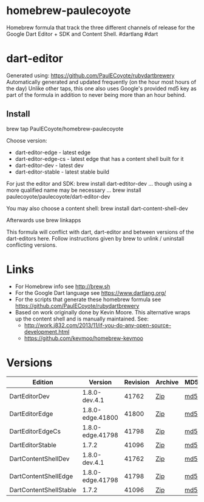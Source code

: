 homebrew-paulecoyote
====================

Homebrew formula that track the three different channels of release for the Google Dart Editor + SDK and Content Shell.  #dartlang #dart

dart-editor
===========

Generated using: https://github.com/PaulECoyote/rubydartbrewery
Automatically generated and updated frequently (on the hour most hours of the day)
Unlike other taps, this one also uses Google's provided md5 key as part of the formula in addition to never being more than an hour behind.

Install
-------
brew tap PaulECoyote/homebrew-paulecoyote

Choose version:
* dart-editor-edge - latest edge
* dart-editor-edge-cs - latest edge that has a content shell built for it
* dart-editor-dev - latest dev
* dart-editor-stable - latest stable build

For just the editor and SDK:
brew install dart-edtitor-dev
... though using a more qualified name may be necessary ...
brew install paulecoyote/paulecoyote/dart-editor-dev

You may also choose a content shell:
brew install dart-content-shell-dev

Afterwards use 
brew linkapps

This formula will conflict with dart, dart-editor and between versions of the dart-editors here.  Follow instructions given by brew to unlink / uninstall conflicting versions.

Links
=====
* For Homebrew info see http://brew.sh
* For the Google Dart language see https://www.dartlang.org/
* For the scripts that generate these homebrew formula see https://github.com/PaulECoyote/rubydartbrewery
* Based on work originally done by Kevin Moore. This alternative wraps up the content shell and is manually maintained.  See: 
    * http://work.j832.com/2013/11/if-you-do-any-open-source-development.html
    * https://github.com/kevmoo/homebrew-kevmoo

Versions
========
| Edition | Version | Revision | Archive | MD5 | Notes |
| ------- | ------- | -------- | ------- | --- | ----- |
| DartEditorDev | 1.8.0-dev.4.1 | 41762 | [Zip](https://storage.googleapis.com/dart-archive/channels/dev/release/41762/editor/darteditor-macos-x64.zip) | [md5](https://storage.googleapis.com/dart-archive/channels/dev/release/41762/editor/darteditor-macos-x64.zip.md5sum) | [Changes](https://storage.googleapis.com/dart-archive/channels/dev/release/latest/changelog.html) |
| DartEditorEdge | 1.8.0-edge.41800 | 41800 | [Zip](https://storage.googleapis.com/dart-archive/channels/be/raw/41800/editor/darteditor-macos-x64.zip) | [md5](https://storage.googleapis.com/dart-archive/channels/be/raw/41800/editor/darteditor-macos-x64.zip.md5sum) | - |
| DartEditorEdgeCs | 1.8.0-edge.41798 | 41798 | [Zip](https://storage.googleapis.com/dart-archive/channels/be/raw/41798/editor/darteditor-macos-x64.zip) | [md5](https://storage.googleapis.com/dart-archive/channels/be/raw/41798/editor/darteditor-macos-x64.zip.md5sum) | - |
| DartEditorStable | 1.7.2 | 41096 | [Zip](https://storage.googleapis.com/dart-archive/channels/stable/release/41096/editor/darteditor-macos-x64.zip) | [md5](https://storage.googleapis.com/dart-archive/channels/stable/release/41096/editor/darteditor-macos-x64.zip.md5sum) | [Changes](https://storage.googleapis.com/dart-archive/channels/stable/release/latest/changelog.html) |
| DartContentShellDev | 1.8.0-dev.4.1 | 41762 | [Zip](https://storage.googleapis.com/dart-archive/channels/dev/release/41762/dartium/content_shell-macos-ia32-release.zip) | [md5](https://storage.googleapis.com/dart-archive/channels/dev/release/41762/dartium/content_shell-macos-ia32-release.zip.md5sum) | - |
| DartContentShellEdge | 1.8.0-edge.41798 | 41798 | [Zip](https://storage.googleapis.com/dart-archive/channels/be/raw/41798/dartium/content_shell-macos-ia32-release.zip) | [md5](https://storage.googleapis.com/dart-archive/channels/be/raw/41798/dartium/content_shell-macos-ia32-release.zip.md5sum) | - |
| DartContentShellStable | 1.7.2 | 41096 | [Zip](https://storage.googleapis.com/dart-archive/channels/stable/release/41096/dartium/content_shell-macos-ia32-release.zip) | [md5](https://storage.googleapis.com/dart-archive/channels/stable/release/41096/dartium/content_shell-macos-ia32-release.zip.md5sum) | - |
